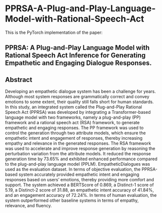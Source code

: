 # PPRSA-A-Plug-and-Play-Language-Model-with-Rational-Speech-Act

This is the PyTorch implementation of the paper:

## PPRSA: A Plug-and-Play Language Model with Rational Speech Act Inference for Generating Empathetic and Engaging Dialogue Responses.

## Abstract
Developing an empathetic dialogue system has been a challenge for years. Although most system responses are grammatically correct and convey emotions to some extent, their quality still falls short for human standards. In this study, an integrated system called the Plug-and-Play Rational Speech Act (PPRSA) was developed by integrating a Transformer-based language model with two frameworks, namely a plug-and-play (PP) framework and a rational speech act (RSA) framework, to generate empathetic and engaging responses. The PP framework was used to control the generation through two attribute models, which ensure the empathetic intent and engagement of responses, thereby increasing empathy and relevance in the generated responses. The RSA framework was used to accelerate and improve response generation by reasoning the perturbation variation from the attribute models. It reduced the response generation time by 73.65% and exhibited enhanced performance compared to the plug-and-play language model (PPLM).  EmpatheticDialogues was used as the evaluation dataset. In terms of objective evaluation, the PPRSA-based system accurately provided empathetic intent and engaging responses based on users’ emotions, thereby providing more comfort and support. The system achieved a BERTScore of 0.869, a Distinct-1 score of 5.19, a Distinct-2 score of 31.88, an empathetic intent accuracy of 41.84%, and an engagement accuracy of 72.24%. In terms of human evaluation, the system outperformed other baseline systems in terms of empathy, relevance, and fluency.
